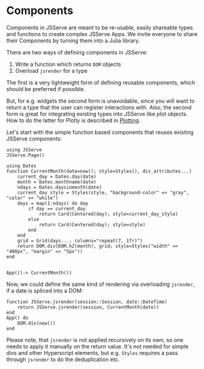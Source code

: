 # Components

Components in JSServe are meant to be re-usable, easily shareable types and functions to create complex JSServe Apps.
We invite everyone to share their Components by turning them into a Julia library.

There are two ways of defining components in JSServe:

1. Write a function which returns `DOM` objects
2. Overload `jsrender` for a type

The first is a very lightweight form of defining reusable components, which should be preferred if possible.

But, for e.g. widgets the second form is unavoidable, since you will want to return a type that the user can register interactions with.
Also, the second form is great for integrating existing types into JSServe like plot objects.
How to do the latter for Plotly is described in [Plotting](@ref).

Let's start with the simple function based components that reuses existing JSServe components:

```@setup 1
using JSServe
JSServe.Page()
```

```@example 1
using Dates
function CurrentMonth(date=now(); style=Styles(), div_attributes...)
    current_day = Dates.day(date)
    month = Dates.monthname(date)
    ndays = Dates.daysinmonth(date)
    current_day_style = Styles(style, "background-color" => "gray", "color" => "white")
    days = map(1:ndays) do day
        if day == current_day
            return Card(Centered(day); style=current_day_style)
        else
            return Card(Centered(day); style=style)
        end
    end
    grid = Grid(days...; columns="repeat(7, 1fr)")
    return DOM.div(DOM.h2(month), grid; style=Styles("width" => "400px", "margin" => "5px"))
end


App(()-> CurrentMonth())
```

Now, we could define the same kind of rendering via overloading `jsrender`, if a date is spliced into a DOM:

```@example 1
function JSServe.jsrender(session::Session, date::DateTime)
    return JSServe.jsrender(session, CurrentMonth(date))
end
App() do
    DOM.div(now())
end
```

Please note, that `jsrender` is not applied recursively on its own, so one needs to apply it manually on the return value.
It's not needed for simple divs and other Hyperscript elements, but e.g. `Styles` requires a pass through `jsrender` to do the deduplication etc.
